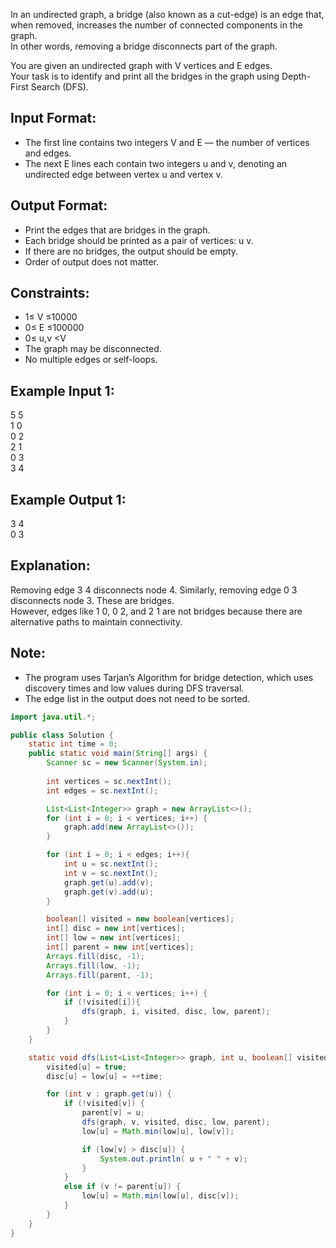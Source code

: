 In an undirected graph, a bridge (also known as a cut-edge) is an edge that, when removed, increases the number of connected components in the graph. <br/>
In other words, removing a bridge disconnects part of the graph.<br/>

You are given an undirected graph with V vertices and E edges.<br/>
Your task is to identify and print all the bridges in the graph using Depth-First Search (DFS).<br/>

Input Format:
------------
- The first line contains two integers V and E — the number of vertices and edges.
- The next E lines each contain two integers u and v, denoting an undirected edge between vertex u and vertex v.

Output Format:
--------------
- Print the edges that are bridges in the graph.
- Each bridge should be printed as a pair of vertices: u v.
- If there are no bridges, the output should be empty.
- Order of output does not matter.

Constraints:
-------------
- 1≤ V ≤10000 
- 0≤ E ≤100000 
- 0≤ u,v <V
- The graph may be disconnected.
- No multiple edges or self-loops.

Example Input 1:
----------------
5 5<br/>
1 0<br/>
0 2<br/>
2 1<br/>
0 3<br/>
3 4<br/>

Example Output 1:
----------------
3 4<br/>
0 3<br/>

Explanation:
-------------
Removing edge 3 4 disconnects node 4. Similarly, removing edge 0 3 disconnects node 3. These are bridges.<br/>
However, edges like 1 0, 0 2, and 2 1 are not bridges because there are alternative paths to maintain connectivity.<br/>

Note:
-----
- The program uses Tarjan’s Algorithm for bridge detection, which uses discovery times and low values during DFS traversal.
- The edge list in the output does not need to be sorted.

```java
import java.util.*;

public class Solution {
    static int time = 0;
    public static void main(String[] args) {
        Scanner sc = new Scanner(System.in);
        
        int vertices = sc.nextInt();
        int edges = sc.nextInt();

        List<List<Integer>> graph = new ArrayList<>();
        for (int i = 0; i < vertices; i++) {
            graph.add(new ArrayList<>());
        }

        for (int i = 0; i < edges; i++){
            int u = sc.nextInt();
            int v = sc.nextInt();
            graph.get(u).add(v);
            graph.get(v).add(u);
        }

        boolean[] visited = new boolean[vertices];
        int[] disc = new int[vertices];
        int[] low = new int[vertices];
        int[] parent = new int[vertices];
        Arrays.fill(disc, -1);
        Arrays.fill(low, -1);
        Arrays.fill(parent, -1);

        for (int i = 0; i < vertices; i++) {
            if (!visited[i]){
                dfs(graph, i, visited, disc, low, parent);
            }
        }
    }

    static void dfs(List<List<Integer>> graph, int u, boolean[] visited, int[] disc, int[] low, int[] parent) {
        visited[u] = true;
        disc[u] = low[u] = ++time;

        for (int v : graph.get(u)) {
            if (!visited[v]) {
                parent[v] = u;
                dfs(graph, v, visited, disc, low, parent);
                low[u] = Math.min(low[u], low[v]);

                if (low[v] > disc[u]) {
                    System.out.println( u + " " + v);
                }
            } 
            else if (v != parent[u]) {
                low[u] = Math.min(low[u], disc[v]);
            }
        }
    }
}
```
